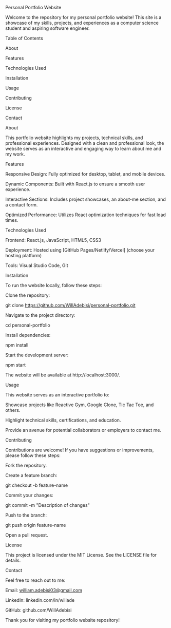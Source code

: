 Personal Portfolio Website

Welcome to the repository for my personal portfolio website! This site is a showcase of my skills, projects, and experiences as a computer science student and aspiring software engineer.

Table of Contents

About

Features

Technologies Used

Installation

Usage

Contributing

License

Contact

About

This portfolio website highlights my projects, technical skills, and professional experiences. Designed with a clean and professional look, the website serves as an interactive and engaging way to learn about me and my work.

Features

Responsive Design: Fully optimized for desktop, tablet, and mobile devices.

Dynamic Components: Built with React.js to ensure a smooth user experience.

Interactive Sections: Includes project showcases, an about-me section, and a contact form.

Optimized Performance: Utilizes React optimization techniques for fast load times.

Technologies Used

Frontend: React.js, JavaScript, HTML5, CSS3

Deployment: Hosted using [GitHub Pages/Netlify/Vercel] (choose your hosting platform)

Tools: Visual Studio Code, Git

Installation

To run the website locally, follow these steps:

Clone the repository:

git clone https://github.com/WillAdebisi/personal-portfolio.git

Navigate to the project directory:

cd personal-portfolio

Install dependencies:

npm install

Start the development server:

npm start

The website will be available at http://localhost:3000/.

Usage

This website serves as an interactive portfolio to:

Showcase projects like Reactive Gym, Google Clone, Tic Tac Toe, and others.

Highlight technical skills, certifications, and education.

Provide an avenue for potential collaborators or employers to contact me.

Contributing

Contributions are welcome! If you have suggestions or improvements, please follow these steps:

Fork the repository.

Create a feature branch:

git checkout -b feature-name

Commit your changes:

git commit -m "Description of changes"

Push to the branch:

git push origin feature-name

Open a pull request.

License

This project is licensed under the MIT License. See the LICENSE file for details.

Contact

Feel free to reach out to me:

Email: william.adebisi03@gmail.com

LinkedIn: linkedin.com/in/willade

GitHub: github.com/WillAdebisi

Thank you for visiting my portfolio website repository!
